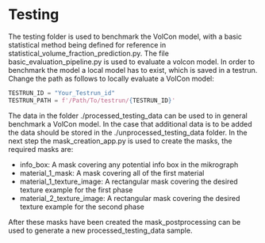 # Testing
The testing folder is used to benchmark the VolCon model, with a basic statistical method being defined for reference in statistical_volume_fraction_prediction.py. The file basic_evaluation_pipeline.py is used to evaluate a volcon model. In order to benchmark the model a local model has to exist, which is saved in a testrun. Change the path as follows to locally evaluate a VolCon model:
```python
TESTRUN_ID = "Your_Testrun_id"
TESTRUN_PATH = f'/Path/To/testrun/{TESTRUN_ID}'
```
The data in the folder ./processed_testing_data can be used to in general benchmark a VolCon model. In the case that additional data is to be added the data should be stored in the ./unprocessed_testing_data folder. In the next step the mask_creation_app.py is used to create the masks, the required masks are:

- info_box: A mask covering any potential info box in the mikrograph
- material_1_mask: A mask covering all of the first material
- material_1_texture_image: A rectangular mask covering the desired texture example for the first phase
- material_2_texture_image: A rectangular mask covering the desired texture example for the second phase

After these masks have been created the mask_postprocessing can be used to generate a new processed_testing_data sample.
